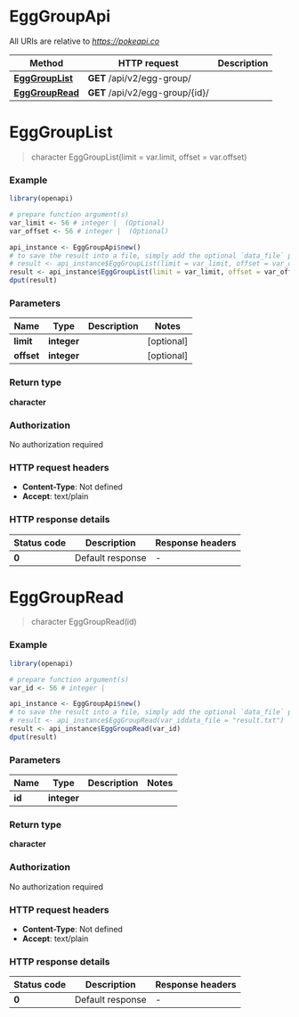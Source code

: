 # EggGroupApi

All URIs are relative to *https://pokeapi.co*

Method | HTTP request | Description
------------- | ------------- | -------------
[**EggGroupList**](EggGroupApi.md#EggGroupList) | **GET** /api/v2/egg-group/ | 
[**EggGroupRead**](EggGroupApi.md#EggGroupRead) | **GET** /api/v2/egg-group/{id}/ | 


# **EggGroupList**
> character EggGroupList(limit = var.limit, offset = var.offset)



### Example
```R
library(openapi)

# prepare function argument(s)
var_limit <- 56 # integer |  (Optional)
var_offset <- 56 # integer |  (Optional)

api_instance <- EggGroupApi$new()
# to save the result into a file, simply add the optional `data_file` parameter, e.g.
# result <- api_instance$EggGroupList(limit = var_limit, offset = var_offsetdata_file = "result.txt")
result <- api_instance$EggGroupList(limit = var_limit, offset = var_offset)
dput(result)
```

### Parameters

Name | Type | Description  | Notes
------------- | ------------- | ------------- | -------------
 **limit** | **integer**|  | [optional] 
 **offset** | **integer**|  | [optional] 

### Return type

**character**

### Authorization

No authorization required

### HTTP request headers

 - **Content-Type**: Not defined
 - **Accept**: text/plain

### HTTP response details
| Status code | Description | Response headers |
|-------------|-------------|------------------|
| **0** | Default response |  -  |

# **EggGroupRead**
> character EggGroupRead(id)



### Example
```R
library(openapi)

# prepare function argument(s)
var_id <- 56 # integer | 

api_instance <- EggGroupApi$new()
# to save the result into a file, simply add the optional `data_file` parameter, e.g.
# result <- api_instance$EggGroupRead(var_iddata_file = "result.txt")
result <- api_instance$EggGroupRead(var_id)
dput(result)
```

### Parameters

Name | Type | Description  | Notes
------------- | ------------- | ------------- | -------------
 **id** | **integer**|  | 

### Return type

**character**

### Authorization

No authorization required

### HTTP request headers

 - **Content-Type**: Not defined
 - **Accept**: text/plain

### HTTP response details
| Status code | Description | Response headers |
|-------------|-------------|------------------|
| **0** | Default response |  -  |

